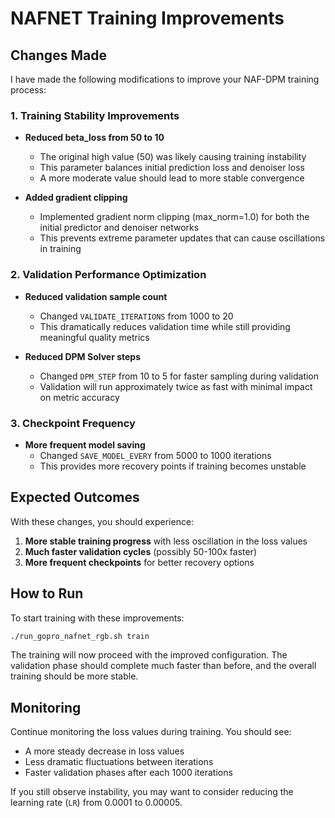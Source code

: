 # NAFNET Training Improvements

## Changes Made

I have made the following modifications to improve your NAF-DPM training process:

### 1. Training Stability Improvements

- **Reduced beta_loss from 50 to 10**
  - The original high value (50) was likely causing training instability
  - This parameter balances initial prediction loss and denoiser loss
  - A more moderate value should lead to more stable convergence

- **Added gradient clipping**
  - Implemented gradient norm clipping (max_norm=1.0) for both the initial predictor and denoiser networks
  - This prevents extreme parameter updates that can cause oscillations in training

### 2. Validation Performance Optimization

- **Reduced validation sample count**
  - Changed `VALIDATE_ITERATIONS` from 1000 to 20
  - This dramatically reduces validation time while still providing meaningful quality metrics

- **Reduced DPM Solver steps**
  - Changed `DPM_STEP` from 10 to 5 for faster sampling during validation
  - Validation will run approximately twice as fast with minimal impact on metric accuracy

### 3. Checkpoint Frequency

- **More frequent model saving**
  - Changed `SAVE_MODEL_EVERY` from 5000 to 1000 iterations
  - This provides more recovery points if training becomes unstable

## Expected Outcomes

With these changes, you should experience:

1. **More stable training progress** with less oscillation in the loss values
2. **Much faster validation cycles** (possibly 50-100x faster)
3. **More frequent checkpoints** for better recovery options

## How to Run

To start training with these improvements:

```bash
./run_gopro_nafnet_rgb.sh train
```

The training will now proceed with the improved configuration. The validation phase should complete much faster than before, and the overall training should be more stable.

## Monitoring

Continue monitoring the loss values during training. You should see:
- A more steady decrease in loss values
- Less dramatic fluctuations between iterations
- Faster validation phases after each 1000 iterations

If you still observe instability, you may want to consider reducing the learning rate (`LR`) from 0.0001 to 0.00005.
